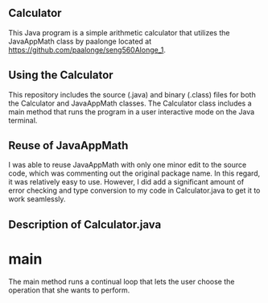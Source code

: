 ## Calculator
This Java program is a simple arithmetic calculator that utilizes the JavaAppMath class by paalonge located at https://github.com/paalonge/seng560Alonge_1.

## Using the Calculator
This repository includes the source (.java) and binary (.class) files for both the Calculator and JavaAppMath classes.  The Calculator class includes a main method that runs the program in a user interactive mode on the Java terminal.

## Reuse of JavaAppMath
I was able to reuse JavaAppMath with only one minor edit to the source code, which was commenting out the original package name.  In this regard, it was relatively easy to use.  However, I did add a significant amount of error checking and type conversion to my code in Calculator.java to get it to work seamlessly.

## Description of Calculator.java

  # main 
  The main method runs a continual loop that lets the user choose the operation that she wants to perform.


